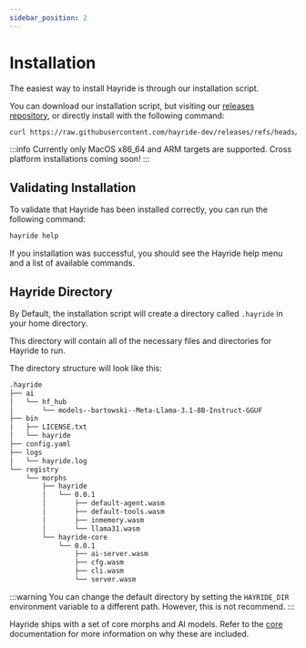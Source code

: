 ```yaml
---
sidebar_position: 2
---
```


# Installation

The easiest way to install Hayride is through our installation script.

You can download our installation script, but visiting our [releases repository](https://github.com/hayride-dev/releases/releases), or directly install with the following command:

```bash
curl https://raw.githubusercontent.com/hayride-dev/releases/refs/heads/main/install.sh -sSf | bash
```

:::info
Currently only MacOS x86_64 and ARM targets are supported. Cross platform installations coming soon!
:::

## Validating Installation

To validate that Hayride has been installed correctly, you can run the following command:

```bash
hayride help
```

If you installation was successful, you should see the Hayride help menu and a list of available commands.

## Hayride Directory 

By Default, the installation script will create a directory called `.hayride` in your home directory.

This directory will contain all of the necessary files and directories for Hayride to run.

The directory structure will look like this:

```bash
.hayride
├── ai
│   └── hf_hub
│       └── models--bartowski--Meta-Llama-3.1-8B-Instruct-GGUF
├── bin
│   ├── LICENSE.txt
│   └── hayride
├── config.yaml
├── logs
│   └── hayride.log
└── registry
    └── morphs
        ├── hayride
        │   └── 0.0.1
        │       ├── default-agent.wasm
        │       ├── default-tools.wasm
        │       ├── inmemory.wasm
        │       └── llama31.wasm
        └── hayride-core
            └── 0.0.1
                ├── ai-server.wasm
                ├── cfg.wasm
                ├── cli.wasm
                └── server.wasm
```     

:::warning
You can change the default directory by setting the `HAYRIDE_DIR` environment variable to a different path. However, this is not recommend. 
:::

Hayride ships with a set of core morphs and AI models. Refer to the [core](./platform/core/) documentation for more information on why these are included. 
